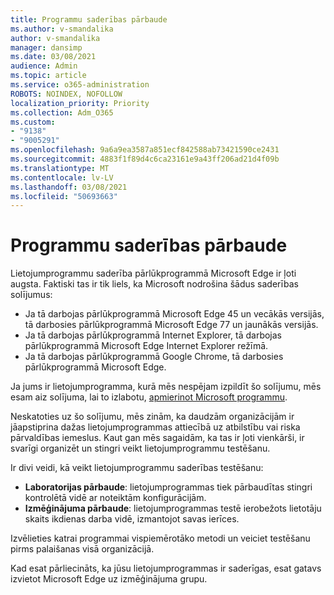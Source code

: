 ```yaml
---
title: Programmu saderības pārbaude
ms.author: v-smandalika
author: v-smandalika
manager: dansimp
ms.date: 03/08/2021
audience: Admin
ms.topic: article
ms.service: o365-administration
ROBOTS: NOINDEX, NOFOLLOW
localization_priority: Priority
ms.collection: Adm_O365
ms.custom:
- "9138"
- "9005291"
ms.openlocfilehash: 9a6a9ea3587a851ecf842588ab73421590ce2431
ms.sourcegitcommit: 4883f1f89d4c6ca23161e9a43ff206ad21d4f09b
ms.translationtype: MT
ms.contentlocale: lv-LV
ms.lasthandoff: 03/08/2021
ms.locfileid: "50693663"
---
```

# <a name="do-app-compatibility-testing"></a>Programmu saderības pārbaude

Lietojumprogrammu saderība pārlūkprogrammā Microsoft Edge ir ļoti augsta. Faktiski tas ir tik liels, ka Microsoft nodrošina šādus saderības solījumus:
- Ja tā darbojas pārlūkprogrammā Microsoft Edge 45 un vecākās versijās, tā darbosies pārlūkprogrammā Microsoft Edge 77 un jaunākās versijās.
- Ja tā darbojas pārlūkprogrammā Internet Explorer, tā darbojas pārlūkprogrammā Microsoft Edge Internet Explorer režīmā.
- Ja tā darbojas pārlūkprogrammā Google Chrome, tā darbosies pārlūkprogrammā Microsoft Edge.

Ja jums ir lietojumprogramma, kurā mēs nespējam izpildīt šo solījumu, mēs esam aiz solījuma, lai to izlabotu, [apmierinot Microsoft programmu](https://www.microsoft.com/fasttrack/microsoft-365/app-assure).

Neskatoties uz šo solījumu, mēs zinām, ka daudzām organizācijām ir jāapstiprina dažas lietojumprogrammas attiecībā uz atbilstību vai riska pārvaldības iemeslus. Kaut gan mēs sagaidām, ka tas ir ļoti vienkārši, ir svarīgi organizēt un stingri veikt lietojumprogrammu testēšanu.

Ir divi veidi, kā veikt lietojumprogrammu saderības testēšanu:

- **Laboratorijas pārbaude**: lietojumprogrammas tiek pārbaudītas stingri kontrolētā vidē ar noteiktām konfigurācijām.
- **Izmēģinājuma pārbaude**: lietojumprogrammas testē ierobežots lietotāju skaits ikdienas darba vidē, izmantojot savas ierīces.

Izvēlieties katrai programmai vispiemērotāko metodi un veiciet testēšanu pirms palaišanas visā organizācijā.

Kad esat pārliecināts, ka jūsu lietojumprogrammas ir saderīgas, esat gatavs izvietot Microsoft Edge uz izmēģinājuma grupu.
